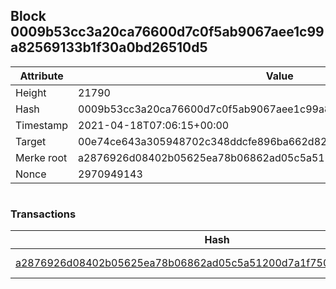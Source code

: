 ## Block 0009b53cc3a20ca76600d7c0f5ab9067aee1c99a82569133b1f30a0bd26510d5

Attribute | Value
--- | ---
Height | 21790
Hash | 0009b53cc3a20ca76600d7c0f5ab9067aee1c99a82569133b1f30a0bd26510d5
Timestamp | 2021-04-18T07:06:15+00:00
Target | 00e74ce643a305948702c348ddcfe896ba662d82c1a228faf4ad12250f07334e
Merke root | a2876926d08402b05625ea78b06862ad05c5a51200d7a1f75044806dd520c259
Nonce | 2970949143

```

```

### Transactions

Hash | Amount
--- | ---
[a2876926d08402b05625ea78b06862ad05c5a51200d7a1f75044806dd520c259](a2876926d08402b05625ea78b06862ad05c5a51200d7a1f75044806dd520c259.md) | 10.00000000 SKEPTI 
